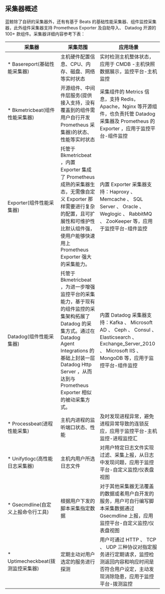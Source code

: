 ## 采集器概述

蓝鲸除了自研的采集器外，还有有基于 Beats 的基础性能采集器、组件监控采集器，此外组件采集器支持 Prometheus Exporter 及自助导入、 Datadog 开源的 100+ 款组件。采集器详细内容参考下表：


| 采集器 | 采集范围 | 应用场景 |
| ------| -------- | ------- |
| * Basereport(基础性能采集器)| 主机硬件配置信息、CPU、内存、磁盘、网络等实时状态 | 实时检测主机整体状态，应用于 CMDB -主机快照数据展示，监控平台-主机监控 |
| * Bkmetricbeat(组件性能采集器)| 开源组件、中间件层服务(提供接入支持，没有覆盖到的组件需用户自行开发 Prometheus 采集器)的状态、性能等实时状态 | 采集组件的 Metrics 信息，支持 Redis，Apache，Nginx 等开源组件，也负责托管 Datadog 采集器及 Prometheus 的 Exporter ，应用于监控平台-组件监控 |
| Exporter(组件性能采集器)| 托管于 Bkmetricbeat ，内置 Exporter 集成了 Prometheus 成熟的采集器生态，无需像自定义 Exporter 那样需要进行复杂的配置，且可扩展性和可维护性比默认组件强，使用户能够快速用上 Prometheus Exporter 强大的采集能力。  | 内置 Exporter 采集器支持：Haproxy 、 Memcache 、 SQL Server 、 Oracle 、 Weglogic 、 RabbitMQ  、 ZooKeeper 等，应用于监控平台-组件监控 |
| Datadog(组件性能采集器)| 托管于 Bkmetricbeat ，为进一步增强监控平台的采集能力，基于现有的组件监控的采集架构拓展了 Datadog 的采集方式。通过在 Datadog Agent Integrations 的基础上封装一层 Datadog Http Server ，从而达到与 Prometheus Exporter 相似的被动采集方式。| 内置 Datadog 采集器支持：Kafka 、 Microsoft AD 、 Ceph 、 Consul 、 Elasticsearch 、 Exchange_Server_2010 、 Microsoft IIS 、 MongoDB 等，应用于监控平台-组件监控 |
| * Processbeat(进程性能采集)| 主机内进程的监听端口状态、性能 | 及时发现进程异常，避免进程异常导致的连锁反应，应用于监控平台-主机监控-进程监控汇 |
| * Unifytlogc(高性能日志采集器)| 主机内用户所选日志文件 | 对用户特定日志文件实现过滤、采集上报，从日志中发现问题，应用于监控平台-自定义监控/仪表盘视图 |
| * Gsecmdline(自定义上报命令行工具)| 根据用户下发的脚本采集指定数据 | 对于其他采集器无法覆盖的数据或者用户自开发的服务，用户可自行编写脚本采集数据通过 Gsecmdline 上报，应用监控平台-自定义监控/仪表盘视图 |
| * Uptimecheckbeat(拨测监控采集器)| 定期主动对用户选定的服务进行探测 | 用户可通过 HTTP 、 TCP 、 UDP 三种协议对指定服务进行定期请求，监控检测返回内容和响应时间是否符合用户设定，主动发现消除隐患，应用于监控平台-拨测监控 |
